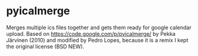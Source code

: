 pyicalmerge
===========

Merges multiple ics files together and gets them ready for google calendar upload.
Based on https://code.google.com/p/pyicalmerge/ by Pekka Järvinen (2010) and modified by Pedro Lopes, because it is a remix I kept the original license (BSD NEW). 
